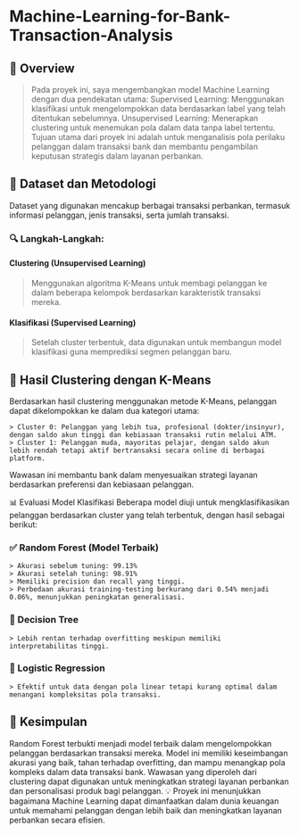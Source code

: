 # Machine-Learning-for-Bank-Transaction-Analysis

## 📝 Overview
> Pada proyek ini, saya mengembangkan model Machine Learning dengan dua pendekatan utama:
> Supervised Learning: Menggunakan klasifikasi untuk mengelompokkan data berdasarkan label yang telah ditentukan sebelumnya.
> Unsupervised Learning: Menerapkan clustering untuk menemukan pola dalam data tanpa label tertentu.
> Tujuan utama dari proyek ini adalah untuk menganalisis pola perilaku pelanggan dalam transaksi bank dan membantu pengambilan keputusan strategis dalam layanan perbankan.

## 📌 Dataset dan Metodologi
Dataset yang digunakan mencakup berbagai transaksi perbankan, termasuk informasi pelanggan, jenis transaksi, serta jumlah transaksi.
### 🔍 Langkah-Langkah:
#### Clustering (Unsupervised Learning)
> Menggunakan algoritma K-Means untuk membagi pelanggan ke dalam beberapa kelompok berdasarkan karakteristik transaksi mereka.
#### Klasifikasi (Supervised Learning)
> Setelah cluster terbentuk, data digunakan untuk membangun model klasifikasi guna memprediksi segmen pelanggan baru.

## 🔎 Hasil Clustering dengan K-Means
Berdasarkan hasil clustering menggunakan metode K-Means, pelanggan dapat dikelompokkan ke dalam dua kategori utama:
```
> Cluster 0: Pelanggan yang lebih tua, profesional (dokter/insinyur), dengan saldo akun tinggi dan kebiasaan transaksi rutin melalui ATM.
> Cluster 1: Pelanggan muda, mayoritas pelajar, dengan saldo akun lebih rendah tetapi aktif bertransaksi secara online di berbagai platform.
```
Wawasan ini membantu bank dalam menyesuaikan strategi layanan berdasarkan preferensi dan kebiasaan pelanggan.

📊 Evaluasi Model Klasifikasi
Beberapa model diuji untuk mengklasifikasikan pelanggan berdasarkan cluster yang telah terbentuk, dengan hasil sebagai berikut:
### ✅ Random Forest (Model Terbaik)
```
> Akurasi sebelum tuning: 99.13%
> Akurasi setelah tuning: 98.91%
> Memiliki precision dan recall yang tinggi.
> Perbedaan akurasi training-testing berkurang dari 0.54% menjadi 0.06%, menunjukkan peningkatan generalisasi.
```

### 🔹 Decision Tree
```
> Lebih rentan terhadap overfitting meskipun memiliki interpretabilitas tinggi.
```

### 🔹 Logistic Regression
```
> Efektif untuk data dengan pola linear tetapi kurang optimal dalam menangani kompleksitas pola transaksi.
```


## 🎯 Kesimpulan
Random Forest terbukti menjadi model terbaik dalam mengelompokkan pelanggan berdasarkan transaksi mereka.
Model ini memiliki keseimbangan akurasi yang baik, tahan terhadap overfitting, dan mampu menangkap pola kompleks dalam data transaksi bank.
Wawasan yang diperoleh dari clustering dapat digunakan untuk meningkatkan strategi layanan perbankan dan personalisasi produk bagi pelanggan.
💡 Proyek ini menunjukkan bagaimana Machine Learning dapat dimanfaatkan dalam dunia keuangan untuk memahami pelanggan dengan lebih baik dan meningkatkan layanan perbankan secara efisien.
